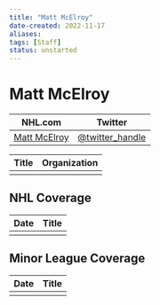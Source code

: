 ```yaml
---
title: "Matt McElroy"
date-created: 2022-11-17
aliases: 
tags: [Staff]
status: unstarted
---
```


# Matt McElroy

| NHL.com | Twitter |
| ------- | ------- |
| [Matt McElroy]() | [@twitter_handle](https://twitter.com/)

| Title | Organization |
| ----- | ------------ |
|       |              |



## NHL  Coverage
| Date | Title |
| ---- | ----- |
|      |       |



## Minor League Coverage
| Date | Title |
| ---- | ----- |
|      |       |



